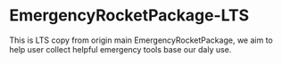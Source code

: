 # EmergencyRocketPackage-LTS
This is LTS copy from origin main EmergencyRocketPackage, we aim to help user collect helpful emergency tools base our daly use. 
